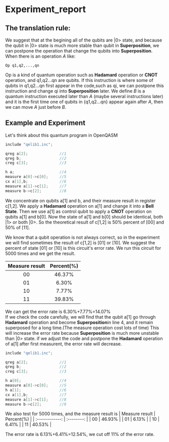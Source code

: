 # Experiment_report
## The translation rule:
We suggest that at the begining all of the qubits are |0> state, and because the qubit in |0> state is much more stable than qubit in **Superposition**, we can postpone the operation that change the qubits into **Superposition**.<br>
When there is an operation _A_ like:<br>

	Op q1,q2,...,qn
Op is a kind of quantum operation such as **Hadamard** operation or **CNOT** operation, and q1,q2...qn are qubits. If this instruction is where some of qubits in q1,q2...qn first appear in the code,such as qi, we can postpone this instruction and change qi into **Superposition** later. We define _B_ is a quantum instruction executed later than _A_ (maybe several instructions later) and it is the first time one of qubits in {q1,q2...qn} appear again after _A_, then we can move _A_ just before _B_.

## Example and Experiment
Let's think about this quantum program in OpenQASM
```c
include "qelib1.inc";

qreg a[2];              //1
qreg b;                 //2
creg c[3];              //3

h a;                    //4
measure a[0]->c[0];     //5
cx a[1],b;              //6
measure a[1]->c[1];     //7
measure b->c[2];        //8
```
We concentrate on qubits a[1] and b, and their measure result in register c[1,2]. We apply a **Hadamard** operation on a[1] and change it into a **Bell State**. Then we use a[1] as control qubit to apply a **CNOT** operation on qubits a[1] and b[0]. Now the state of a[1] and b[0] should be identical, both |1> or both |0>. So the theoretical result of c[1,2] is 50% percent of [00] and 50% of [11]. <br>

We know that a qubit operation is not always correct, so in the experiment we will find sometimes the result of c[1,2] is [01] or [10]. We suggest the percent of state [01] or [10] is this circuit's error rate. We run this circuit for 5000 times and we get the result.<br>

  | Measure result | Percent(%) |
  | :------------: | :--------: |
  | 00             | 46.37%     |
  | 01             | 6.30%      |
  | 10             | 7.77%      |
  | 11             | 39.83%     |

We can get the error rate is  6.30%+7.77%=14.07%<br>
If we check the code carefully, we will find that the qubit a[1] go through **Hadamard** operation and become **Superposition**in line 4, and it remain superposed for a long time.(The measure operation cost lots of time) This will increase the error rate because **Superposition** is much more unstable than |0> state.
if we adjust the code and postpone the **Hadamard** operation of a[1] after first measurent, the error rate will decrease.
```c
include "qelib1.inc";

qreg a[2];              //1
qreg b;                 //2
creg c[3];              //3

h a[0];                 //4
measure a[0]->c[0];     //5
h a[1];                 //6
cx a[1],b;              //7
measure a[1]->c[1];     //8
measure b->c[2];        //9
```
We also test for 5000 times, and the measure result is
  | Measure result | Percent(%) |
  | :------------: | :--------: |
  | 00             | 46.93%     |
  | 01             | 6.13%      |
  | 10             | 6.41%      |
  | 11             | 40.53%     |

The error rate is 6.13%+6.41%=12.54%, we cut off 11% of the error rate.<br>
